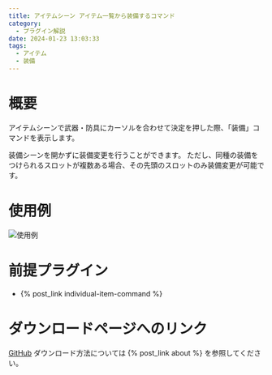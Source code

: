 ```yaml
---
title: アイテムシーン アイテム一覧から装備するコマンド
category:
  - プラグイン解説
date: 2024-01-23 13:03:33
tags:
  - アイテム
  - 装備
---
```


# 概要

アイテムシーンで武器・防具にカーソルを合わせて決定を押した際、「装備」コマンドを表示します。

装備シーンを開かずに装備変更を行うことができます。
ただし、同種の装備をつけられるスロットが複数ある場合、その先頭のスロットのみ装備変更が可能です。

# 使用例

![使用例](equip-command.png "使用例")

# 前提プラグイン

- {% post_link individual-item-command %}

# ダウンロードページへのリンク

[GitHub](https://github.com/elleonard/DarkPlasma-MZ-Plugins/blob/release/DarkPlasma_EquipItemInMenuItem.js)
ダウンロード方法については {% post_link about %} を参照してください。
